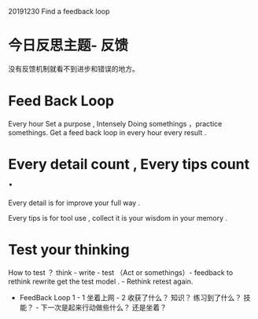 20191230 Find a feedback loop

# 今日反思主题- 反馈

没有反馈机制就看不到进步和错误的地方。

# Feed Back Loop 

Every hour Set a purpose , Intensely Doing somethings ，practice somethings.  Get a feed back loop in every hour every result .

# Every detail count , Every tips count . 

Every detail is for improve your full way . 

Every tips is for tool use , collect it is your wisdom in your memory . 


# Test your thinking 

How to test ？   think - write - test （Act or somethings）- feedback to rethink rewrite get the test model . - Rethink retest again.




 - FeedBack Loop 1 - 1 坐着上网 - 2 收获了什么？ 知识？ 练习到了什么？ 技能？ - 下一次是起来行动做些什么？ 还是坐着？
 
 

